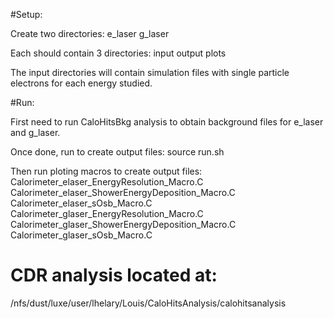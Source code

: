 #Setup:

Create two directories: 
e_laser
g_laser

Each should contain 3 directories:
input
output
plots

The input directories will contain simulation files with single particle electrons for each energy studied.

#Run:

First need to run CaloHitsBkg analysis to obtain background files for e_laser and g_laser. 

Once done, run to create output files:
source run.sh

Then run ploting macros to create output files:
Calorimeter_elaser_EnergyResolution_Macro.C
Calorimeter_elaser_ShowerEnergyDeposition_Macro.C
Calorimeter_elaser_sOsb_Macro.C
Calorimeter_glaser_EnergyResolution_Macro.C
Calorimeter_glaser_ShowerEnergyDeposition_Macro.C
Calorimeter_glaser_sOsb_Macro.C


# CDR analysis located at:

/nfs/dust/luxe/user/lhelary/Louis/CaloHitsAnalysis/calohitsanalysis
